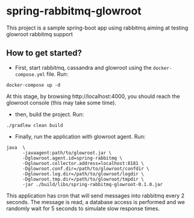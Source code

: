 # spring-rabbitmq-glowroot
This project is a sample spring-boot app using rabbitmq aiming at testing glowroot rabbitmq support

## How to get started?

* First, start rabbitmq, cassandra and glowroot using the `docker-compose.yml` file.
Run:

`docker-compose up -d`

At this stage, by browsing http://localhost:4000, you should reach the glowroot console (this may take some time).

* then, build the project. Run:

`./gradlew clean build`

* Finally, run the application with glowroot agent. Run:

```
java  \
      -javaagent:path/to/glowroot.jar \
      -Dglowroot.agent.id=spring-rabbitmq \
      -Dglowroot.collector.address=localhost:8181 \
      -Dglowroot.conf.dir=/path/to/glowroot/confdir \
      -Dglowroot.log.dir=/path/to/glowroot/logdir \
      -Dglowroot.tmp.dir=/path/to/glowroot/tmpdir \
      -jar ./build/libs/spring-rabbitmq-glowroot-0.1.0.jar
```

This application has cron that will send messages into rabbitmq every 2 seconds.
The message is read, a database access is performed and we randomly wait for 5 seconds to simulate slow response times.
